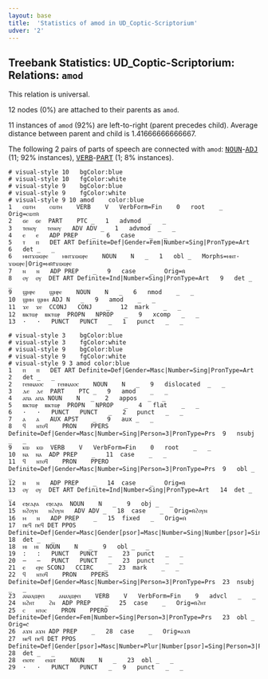 ```yaml
---
layout: base
title:  'Statistics of amod in UD_Coptic-Scriptorium'
udver: '2'
---
```


## Treebank Statistics: UD_Coptic-Scriptorium: Relations: `amod`

This relation is universal.

12 nodes (0%) are attached to their parents as `amod`.

11 instances of `amod` (92%) are left-to-right (parent precedes child).
Average distance between parent and child is 1.41666666666667.

The following 2 pairs of parts of speech are connected with `amod`: <tt><a href="cop_scriptorium-pos-NOUN.html">NOUN</a></tt>-<tt><a href="cop_scriptorium-pos-ADJ.html">ADJ</a></tt> (11; 92% instances), <tt><a href="cop_scriptorium-pos-VERB.html">VERB</a></tt>-<tt><a href="cop_scriptorium-pos-PART.html">PART</a></tt> (1; 8% instances).


~~~ conllu
# visual-style 10	bgColor:blue
# visual-style 10	fgColor:white
# visual-style 9	bgColor:blue
# visual-style 9	fgColor:white
# visual-style 9 10 amod	color:blue
1	ⲥⲱⲧⲙ	ⲥⲱⲧⲙ	VERB	V	VerbForm=Fin	0	root	_	Orig=ⲥⲱⲧⲙ̄
2	ϭⲉ	ϭⲉ	PART	PTC	_	1	advmod	_	_
3	ⲧⲉⲛⲟⲩ	ⲧⲉⲛⲟⲩ	ADV	ADV	_	1	advmod	_	_
4	ⲉ	ⲉ	ADP	PREP	_	6	case	_	_
5	ⲧ	ⲡ	DET	ART	Definite=Def|Gender=Fem|Number=Sing|PronType=Art	6	det	_	_
6	ⲙⲛⲧϫⲱⲱⲣⲉ	ⲙⲛⲧϫⲱⲱⲣⲉ	NOUN	N	_	1	obl	_	Morphs=ⲙⲛⲧ-ϫⲱⲱⲣⲉ|Orig=ⲙⲛ̄ⲧ̄ϫⲱⲱⲣⲉ
7	ⲛ	ⲛ	ADP	PREP	_	9	case	_	Orig=ⲛ̄
8	ⲟⲩ	ⲟⲩ	DET	ART	Definite=Ind|Number=Sing|PronType=Art	9	det	_	_
9	ϣⲏⲣⲉ	ϣⲏⲣⲉ	NOUN	N	_	6	nmod	_	_
10	ϣⲏⲙ	ϣⲏⲙ	ADJ	N	_	9	amod	_	_
11	ϫⲉ	ϫⲉ	CCONJ	CONJ	_	12	mark	_	_
12	ⲃⲓⲕⲧⲱⲣ	ⲃⲓⲕⲧⲱⲣ	PROPN	NPROP	_	9	xcomp	_	_
13	·	·	PUNCT	PUNCT	_	1	punct	_	_

~~~


~~~ conllu
# visual-style 3	bgColor:blue
# visual-style 3	fgColor:white
# visual-style 9	bgColor:blue
# visual-style 9	fgColor:white
# visual-style 9 3 amod	color:blue
1	ⲡ	ⲡ	DET	ART	Definite=Def|Gender=Masc|Number=Sing|PronType=Art	2	det	_	_
2	ⲅⲉⲛⲛⲁⲓⲟⲥ	ⲅⲉⲛⲛⲁⲓⲟⲥ	NOUN	N	_	9	dislocated	_	_
3	ⲇⲉ	ⲇⲉ	PART	PTC	_	9	amod	_	_
4	ⲁⲡⲁ	ⲁⲡⲁ	NOUN	N	_	2	appos	_	_
5	ⲃⲓⲕⲧⲱⲣ	ⲃⲓⲕⲧⲱⲣ	PROPN	NPROP	_	4	flat	_	_
6	·	·	PUNCT	PUNCT	_	2	punct	_	_
7	ⲁ	ⲁ	AUX	APST	_	9	aux	_	_
8	ϥ	ⲛⲧⲟϥ	PRON	PPERS	Definite=Def|Gender=Masc|Number=Sing|Person=3|PronType=Prs	9	nsubj	_	_
9	ⲕⲱ	ⲕⲱ	VERB	V	VerbForm=Fin	0	root	_	_
10	ⲛⲁ	ⲛⲁ	ADP	PREP	_	11	case	_	_
11	ϥ	ⲛⲧⲟϥ	PRON	PPERO	Definite=Def|Gender=Masc|Number=Sing|Person=3|PronType=Prs	9	obl	_	_
12	ⲛ	ⲛ	ADP	PREP	_	14	case	_	Orig=ⲛ̄
13	ⲟⲩ	ⲟⲩ	DET	ART	Definite=Ind|Number=Sing|PronType=Art	14	det	_	_
14	ⲉⲝⲉⲇⲣⲁ	ⲉⲝⲉⲇⲣⲁ	NOUN	N	_	9	obj	_	_
15	ⲛϩⲟⲩⲛ	ⲛϩⲟⲩⲛ	ADV	ADV	_	18	case	_	Orig=ⲛ̄ϩⲟⲩⲛ
16	ⲙ	ⲛ	ADP	PREP	_	15	fixed	_	Orig=ⲙ̄
17	ⲡⲉϥ	ⲡⲉϥ	DET	PPOS	Definite=Def|Gender=Masc|Gender[psor]=Masc|Number=Sing|Number[psor]=Sing|Person=3|Poss=Yes|PronType=Prs	18	det	_	_
18	ⲏⲓ	ⲏⲓ	NOUN	N	_	9	obl	_	_
19	:	:	PUNCT	PUNCT	_	23	punct	_	_
20	—	—	PUNCT	PUNCT	_	23	punct	_	_
21	ⲉ	ⲉⲣⲉ	SCONJ	CCIRC	_	23	mark	_	_
22	ϥ	ⲛⲧⲟϥ	PRON	PPERS	Definite=Def|Gender=Masc|Number=Sing|Person=3|PronType=Prs	23	nsubj	_	_
23	ⲁⲛⲁⲭⲱⲣⲉⲓ	ⲁⲛⲁⲭⲱⲣⲉⲓ	VERB	V	VerbForm=Fin	9	advcl	_	_
24	ⲛϩⲏⲧ	ϩⲛ	ADP	PREP	_	25	case	_	Orig=ⲛ̄ϩⲏⲧ
25	ⲥ	ⲛⲧⲟⲥ	PRON	PPERO	Definite=Def|Gender=Fem|Number=Sing|Person=3|PronType=Prs	23	obl	_	Orig=ⲥ̄
26	ⲁϫⲛ	ⲁϫⲛ	ADP	PREP	_	28	case	_	Orig=ⲁϫⲛ̄
27	ⲛⲉϥ	ⲡⲉϥ	DET	PPOS	Definite=Def|Gender[psor]=Masc|Number=Plur|Number[psor]=Sing|Person=3|Poss=Yes|PronType=Prs	28	det	_	_
28	ⲉⲓⲟⲧⲉ	ⲉⲓⲱⲧ	NOUN	N	_	23	obl	_	_
29	·	·	PUNCT	PUNCT	_	9	punct	_	_

~~~


